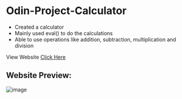 # Odin-Project-Calculator

<ul>
  <li>Created a calculator</li>
  <li>Mainly used eval() to do the calculations</li>
  <li>Able to use operations like addition, subtraction, multiplication and division</li>
</ul>

<p>View Website <a href='https://wcarl12.github.io/Odin-Calculator/'>Click Here</a></p>

<h2>Website Preview:</h2>

![image](https://github.com/WCARL12/Odin-Calculator/assets/139624156/f27abbd8-cf54-4ce9-9a1f-24c1a5f9ba62)
